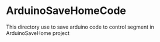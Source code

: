 # ArduinoSaveHomeCode
This directory use to save arduino code to control segment in ArduinoSaveHome project
